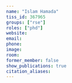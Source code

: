 ```yaml
---
name: "Islam Hamada"
tiss_id: 367965
groups: ["rse"]
roles: ["phd"]
website:
email:
phone:
image:
room:
former_member: false
show_publications: true
citation_aliases:
---
```


<!--
Your custom content goes here.
-->
